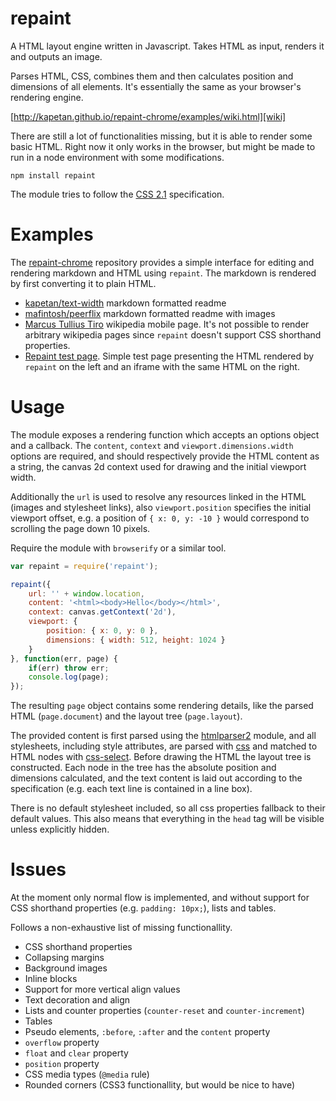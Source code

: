 # repaint

A HTML layout engine written in Javascript. Takes HTML as input, renders it and outputs an image.

Parses HTML, CSS, combines them and then calculates position and dimensions of all elements. It's essentially the same as your browser's rendering engine.

[http://kapetan.github.io/repaint-chrome/examples/wiki.html][wiki]

There are still a lot of functionalities missing, but it is able to render some basic HTML. Right now it only works in the browser, but might be made to run in a node environment with some modifications.

	npm install repaint

The module tries to follow the [CSS 2.1][css21] specification.

# Examples

The [repaint-chrome][rc] repository provides a simple interface for editing and rendering markdown and HTML using `repaint`. The markdown is rendered by first converting it to plain HTML.

- [kapetan/text-width][tw] markdown formatted readme
- [mafintosh/peerflix][pf] markdown formatted readme with images
- [Marcus Tullius Tiro][wiki] wikipedia mobile page. It's not possible to render arbitrary wikipedia pages since `repaint` doesn't support CSS shorthand properties.
- [Repaint test page][test]. Simple test page presenting the HTML rendered by `repaint` on the left and an iframe with the same HTML on the right.

# Usage

The module exposes a rendering function which accepts an options object and a callback. The `content`, `context` and `viewport.dimensions.width` options are required, and should respectively provide the HTML content as a string, the canvas 2d context used for drawing and the initial viewport width.

Additionally the `url` is used to resolve any resources linked in the HTML (images and stylesheet links), also `viewport.position` specifies the initial viewport offset, e.g. a position of `{ x: 0, y: -10 }` would correspond to scrolling the page down 10 pixels.

Require the module with `browserify` or a similar tool.

```javascript
var repaint = require('repaint');

repaint({
	url: '' + window.location,
	content: '<html><body>Hello</body></html>',
	context: canvas.getContext('2d'),
	viewport: {
		position: { x: 0, y: 0 },
		dimensions: { width: 512, height: 1024 }
	}
}, function(err, page) {
	if(err) throw err;
	console.log(page);
});
```

The resulting `page` object contains some rendering details, like the parsed HTML (`page.document`) and the layout tree (`page.layout`).

The provided content is first parsed using the [htmlparser2][htmlparser2] module, and all stylesheets, including style attributes, are parsed with [css][css] and matched to HTML nodes with [css-select][css-select]. Before drawing the HTML the layout tree is constructed. Each node in the tree has the absolute position and dimensions calculated, and the text content is laid out according to the specification (e.g. each text line is contained in a line box).

There is no default stylesheet included, so all css properties fallback to their default values. This also means that everything in the `head` tag will be visible unless explicitly hidden.

# Issues

At the moment only normal flow is implemented, and without support for CSS shorthand properties (e.g. `padding: 10px;`), lists and tables.

Follows a non-exhaustive list of missing functionallity.

- CSS shorthand properties
- Collapsing margins
- Background images
- Inline blocks
- Support for more vertical align values
- Text decoration and align
- Lists and counter properties (`counter-reset` and `counter-increment`)
- Tables
- Pseudo elements, `:before`, `:after` and the `content` property
- `overflow` property
- `float` and `clear` property
- `position` property
- CSS media types (`@media` rule)
- Rounded corners (CSS3 functionallity, but would be nice to have)

[rc]: https://github.com/kapetan/repaint-chrome
[test]: http://kapetan.github.io/repaint/dist/test/index.html
[css21]: http://www.w3.org/TR/2011/REC-CSS2-20110607
[htmlparser2]: https://github.com/fb55/htmlparser2
[css]: https://github.com/reworkcss/css
[css-select]: https://github.com/fb55/css-select

[tw]: http://kapetan.github.io/repaint-chrome/examples/text-width.html
[pf]: http://kapetan.github.io/repaint-chrome/examples/peerflix.html
[wiki]: http://kapetan.github.io/repaint-chrome/examples/wiki.html
